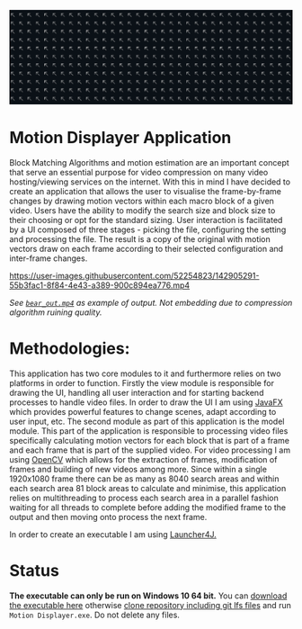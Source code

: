 ![Banner Image](documentation_sources/banner.png)

# Motion Displayer Application

Block Matching Algorithms and motion estimation are an important concept that serve an essential purpose for video compression on many video hosting/viewing services on the internet. With this in mind I have decided to create an application that allows the user to visualise the frame-by-frame changes by drawing motion vectors within each macro block of a given video. Users have the ability to modify the search size and block size to their choosing or opt for the standard sizing. User interaction is facilitated by a UI composed of three stages - picking the file, configuring the setting and processing the file. The result is a copy of the original with motion vectors draw on each frame according to their selected configuration and inter-frame changes.  

https://user-images.githubusercontent.com/52254823/142905291-55b3fac1-8f84-4e43-a389-900c894ea776.mp4

*See [`bear_out.mp4`](documentation_sources/bear_out.mp4) as example of output. Not embedding due to compression algorithm ruining quality.*

# Methodologies:

This application has two core modules to it and furthermore relies on two platforms in order to function. Firstly the view module is responsible for drawing the UI, handling all user interaction and for starting backend processes to handle video files. In order to draw the UI I am using [JavaFX](https://openjfx.io/) which provides powerful features to change scenes, adapt according to user input, etc. The second module as part of this application is the model module. This part of the application is responsible to processing video files specifically calculating motion vectors for each block that is part of a frame and each frame that is part of the supplied video. For video processing I am using [OpenCV](https://opencv.org/) which allows for the extraction of frames, modification of frames and building of new videos among more. Since within a single 1920x1080 frame there can be as many as 8040 search areas and within each search area 81 block areas to calculate and minimise, this application relies on multithreading to process each search area in a parallel fashion waiting for all threads to complete before adding the modified frame to the output and then moving onto process the next frame. 

In order to create an executable I am using [Launcher4J.](http://launch4j.sourceforge.net/)

# Status

**The executable can only be run on Windows 10 64 bit.** You can [download the executable here](https://rhodrithomasmorgan.com/motion_displayer/) otherwise [clone repository including git lfs files](JRE_DOWNLOAD.md) and run `Motion Displayer.exe`. Do not delete any files.
